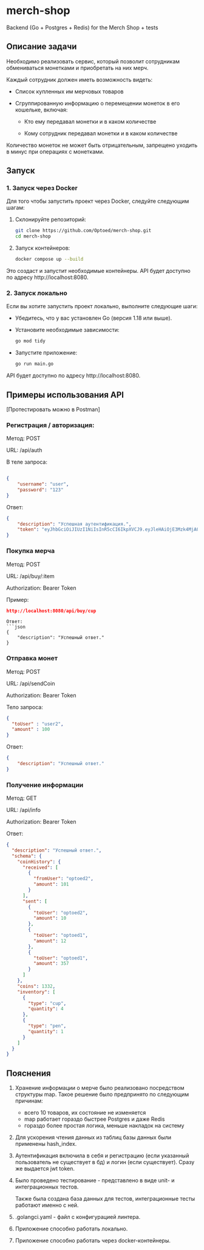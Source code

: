 # merch-shop
Backend (Go + Postgres + Redis) for the Merch Shop + tests

## Описание задачи

Необходимо реализовать сервис,
который позволит сотрудникам обмениваться монетками и приобретать на них мерч.

Каждый сотрудник должен иметь возможность видеть:

- Список купленных им мерчовых товаров

- Сгруппированную информацию о перемещении монеток в его кошельке, включая:

  - Кто ему передавал монетки и в каком количестве
  
  - Кому сотрудник передавал монетки и в каком количестве

Количество монеток не может быть отрицательным,
запрещено уходить в минус при операциях с монетками.



## Запуск

### 1. Запуск через Docker

Для того чтобы запустить проект через Docker, следуйте следующим шагам:

1. Склонируйте репозиторий:

   ```bash
   git clone https://github.com/Optoed/merch-shop.git
   cd merch-shop
    ```
2. Запуск контейнеров:
    ```bash
   docker compose up --build
   ```

Это создаст и запустит необходимые контейнеры. 
API будет доступно по адресу http://localhost:8080.

### 2. Запуск локально

Если вы хотите запустить проект локально, выполните следующие шаги:

- Убедитесь, что у вас установлен Go (версия 1.18 или выше).

- Установите необходимые зависимости:
    ```bash
    go mod tidy
    ```
- Запустите приложение:
    ```bash
    go run main.go
    ```

API будет доступно по адресу http://localhost:8080.

## Примеры использования API

[Протестировать можно в Postman]

### Регистрация / авторизация:

Метод: POST

URL: /api/auth

В теле запроса:
```json

{
    "username": "user",
    "password": "123"
}
```
Ответ:
```json
{
    "description": "Успешная аутентификация.",
    "token": "eyJhbGciOiJIUzI1NiIsInR5cCI6IkpXVCJ9.eyJleHAiOjE3Mzk4MjA0MjksInVzZXJfaWQiOjEsInVzZXJuYW1lIjoib3B0b2VkIn0.bBusn2R11h4QR5w0A9HEXDkCzmhotSlGrh3BmEhqzyQ"
}
```

### Покупка мерча

Метод: POST

URL: /api/buy/:item

Authorization: Bearer Token

Пример:
```json
http://localhost:8080/api/buy/cup
```

```
Ответ:
```json
{
    "description": "Успешный ответ."
}
```

### Отправка монет

Метод: POST

URL: /api/sendCoin

Authorization: Bearer Token

Тело запроса:
```json
{
  "toUser" : "user2",
  "amount" : 100
}
```

Ответ:
```json
{
    "description": "Успешный ответ."
}
```

### Получение информации

Метод: GET

URL: /api/info

Authorization: Bearer Token

Ответ:
```json
{
  "description": "Успешный ответ.",
  "schema": {
    "coinHistory": {
      "received": [
        {
          "fromUser": "optoed2",
          "amount": 101
        }
      ],
      "sent": [
        {
          "toUser": "optoed2",
          "amount": 10
        },
        {
          "toUser": "optoed1",
          "amount": 12
        },
        {
          "toUser": "optoed1",
          "amount": 357
        }
      ]
    },
    "coins": 1332,
    "inventory": [
      {
        "type": "cup",
        "quantity": 4
      },
      {
        "type": "pen",
        "quantity": 1
      }
    ]
  }
}
```


## Пояснения

1) Хранение информации о мерче было реализовано посредством структуры map.
   Такое решение было предпринято по следующим причинам:
    - всего 10 товаров, их состояние не изменяется
    - map работает гораздо быстрее Postgres и даже Redis
    - гораздо более простая логика, меньше накладок на систему

2) Для ускорения чтения данных из таблиц базы данных были применены hash_index.

3) Аутентификация включила в себя и регистрацию (если указанный пользователь не существует в бд) и логин (если существует). Сразу же выдается jwt token.
4) Было проведено тестирование - представлено в виде unit- и интеграционных тестов.

   Также была создана база данных для тестов, интеграционные тесты работают именно с ней.

5) .golangci.yaml - файл с конфигурацией линтера.

6) Приложение способно работать локально.
7) Приложение способно работать через docker-контейнеры.